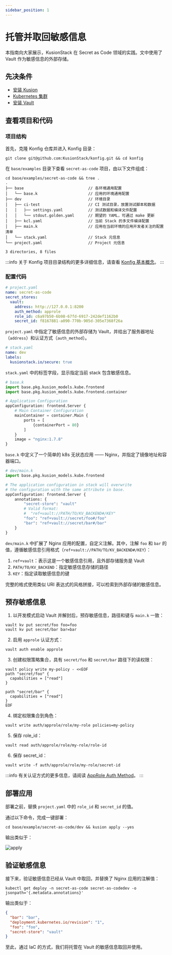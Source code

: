 ```yaml
---
sidebar_position: 1
---
```


# 托管并取回敏感信息

本指南向大家展示，KusionStack 在 Secret as Code 领域的实践。文中使用了 Vault 作为敏感信息的外部存储。

## 先决条件

- [安装 Kusion](/docs/user_docs/getting-started/install)
- [Kubernetes 集群](https://kubernetes.io/)
- [安装 Vault](https://developer.hashicorp.com/vault/downloads)

## 查看项目和代码

### 项目结构

首先，克隆 Konfig 仓库并进入 Konfig 目录：

```shell
git clone git@github.com:KusionStack/konfig.git && cd konfig
```

在 `base/examples` 目录下查看 `secret-as-code` 项目，由以下文件组成：

```shell
cd base/examples/secret-as-code && tree .
.
├── base                            // 各环境通用配置
│   └── base.k                      // 应用的环境通用配置
├── dev                             // 环境目录
│   ├── ci-test                     // CI 测试目录，放置测试脚本和数据
│   │   ├── settings.yaml           // 测试数据和编译文件配置
│   │   └── stdout.golden.yaml      // 期望的 YAML，可通过 make 更新
│   ├── kcl.yaml                    // 当前 Stack 的多文件编译配置
│   ├── main.k                      // 应用在当前环境的应用开发者关注的配置清单
│   └── stack.yaml                  // Stack 元信息
└── project.yaml                    // Project 元信息

3 directories, 8 files
```

:::info
关于 Konfig 项目目录结构的更多详细信息，请查看 [Konfig 基本概念](/docs/user_docs/concepts/konfig)。
:::

### 配置代码

```yaml
# project.yaml
name: secret-as-code
secret_stores:
  vault:
    address: http://127.0.0.1:8200
    auth_method: approle
    role_id: c6a97b50-6b98-67fd-6917-242def1162b0
    secret_id: f8167881-a090-770b-905d-305e7368f26a
```

`project.yaml` 中指定了敏感信息的外部存储为 Vault，并给出了服务器地址（`address`）和认证方式（`auth_method`）。

```yaml
# stack.yaml
name: dev
labels:
  kusionstack.io/secure: true
```

`stack.yaml` 中的标签字段，显示指定当前 stack 包含敏感信息。

```python
# base.k
import base.pkg.kusion_models.kube.frontend
import base.pkg.kusion_models.kube.frontend.container

# Application Configuration
appConfiguration: frontend.Server {
    # Main Container Configuration
    mainContainer = container.Main {
        ports = [
            {containerPort = 80}
        ]
    }
    image = "nginx:1.7.8"
}
```

`base.k` 中定义了一个简单的 k8s 无状态应用 —— Nginx，并指定了镜像地址和容器端口。

```python
# dev/main.k
import base.pkg.kusion_models.kube.frontend

# The application configuration in stack will overwrite 
# the configuration with the same attribute in base.
appConfiguration: frontend.Server {
    annotations: {
        "secret-store": "vault"
        # Valid format:
        #  "ref+vault://PATH/TO/KV_BACKEND#/KEY"
        "foo": "ref+vault://secret/foo#/foo"
        "bar": "ref+vault://secret/bar#/bar"
    }
}
```

`dev/main.k` 中扩展了 Nginx 应用的配置，自定义注解。其中，注解 `foo` 和 `bar` 的值，遵循敏感信息引用格式（`ref+vault://PATH/TO/KV_BACKEND#/KEY`）：

1. `ref+vault`：表示这是一个敏感信息引用，且外部存储服务是 Vault
2. `PATH/TO/KV_BACKEND`：指定敏感信息存储的路径
3. `KEY`：指定读取敏感信息的键

完整的格式使用类似 URI 表达式的风格拼接，可以检索到外部存储的敏感信息。

## 预存敏感信息

1. 以开发模式启动 Vault 并解封后，预存敏感信息，路径和键与 `main.k` 一致：

```shell
vault kv put secret/foo foo=foo
vault kv put secret/bar bar=bar
```

2. 启用 `approle` 认证方式：

```shell
vault auth enable approle
```

3. 创建权限策略集合，具有 `secret/foo` 和 `secret/bar` 路径下的读权限：

```shell
vault policy write my-policy - <<EOF
path "secret/foo" {
  capabilities = ["read"]
}

path "secret/bar" {
  capabilities = ["read"]
}
EOF
```

4. 绑定权限集合到角色：

```shell
vault write auth/approle/role/my-role policies=my-policy
```

5. 保存 role_id：

```shell
vault read auth/approle/role/my-role/role-id
```

6. 保存 secret_id：

```shell
vault write -f auth/approle/role/my-role/secret-id
```

:::info
有关认证方式的更多信息，请阅读 [AppRole Auth Method](https://developer.hashicorp.com/vault/docs/auth/approle)。
:::

## 部署应用

部署之前，替换 `project.yaml` 中的 `role_id` 和 `secret_id` 的值。

通过以下命令，完成一键部署：

```shell
cd base/example/secret-as-code/dev && kusion apply --yes
```

输出类似于：

![apply](/img/docs/user_docs/guides/secret-as-code/apply.jpg)

## 验证敏感信息

接下来，验证敏感信息已经从 Vault 中取回，并替换了 Nginx 应用的注解值：

```shell
kubectl get deploy -n secret-as-code secret-as-codedev -o jsonpath='{.metadata.annotations}'
```

输出类似于：

```json
{
  "bar": "bar",
  "deployment.kubernetes.io/revision": "1",
  "foo": "foo",
  "secret-store": "vault"
}
```

至此，通过 IaC 的方式，我们将托管在 Vault 的敏感信息取回并使用。
